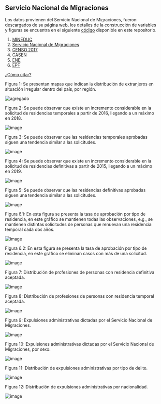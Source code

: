 ## Servicio Nacional de Migraciones

Los datos provienen del Servicio Nacional de Migraciones, fueron descargados de su [página web](https://serviciomigraciones.cl/estudios-migratorios/datos-abiertos/), los detalles de la construcción de variables y figuras se encuentra en el siguiente [código](https://github.com/NucleoMIGRA/Plataforma_privado/tree/main/bases/SNM) disponible en este repositorio.

1. [MINEDUC](./MINEDUC.MD)
2. [Servicio Nacional de Migraciones](./SNM.MD)
3. [CENSO 2017](./CENSO.MD)
4. [CASEN](./CASEN.MD)
5. [ENE](./ENE.MD)
6. [EPF](./EPF.md)

[¿Cómo citar?](./citation.MD)

Figura 1: Se presentan mapas que indican la distribución de extranjeros en situación irregular dentro del país, por región.

![agregado](https://github.com/NucleoMIGRA/migra/blob/main/bases/SNM/figuras/agregado.png?raw=true)

Figura 2: Se puede observar que existe un incremento considerable en la solicitud de residencias temporales a partir de 2016, llegando a un máximo en 2018.

![image](https://github.com/NucleoMIGRA/migra/blob/main/bases/SNM/figuras/figura_1.png?raw=true)

Figura 3: Se puede observar que las residencias temporales aprobadas siguen una tendencia similar a las solicitudes.

![image](https://github.com/NucleoMIGRA/migra/blob/main/bases/SNM/figuras/figura_2.png?raw=true)

Figura 4: Se puede observar que existe un incremento considerable en la solicitud de residencias definitivas a partir de 2015, llegando a un máximo en 2019.

![image](https://github.com/NucleoMIGRA/migra/blob/main/bases/SNM/figuras/figura_3.png?raw=true)

Figura 5: Se puede observar que las residencias definitivas aprobadas siguen una tendencia similar a las solicitudes.

![image](https://github.com/NucleoMIGRA/migra/blob/main/bases/SNM/figuras/figura_4.png?raw=true)

Figura 6.1: En esta figura se presenta la tasa de aprobación por tipo de residencia, en este gráfico se mantienen todas las observaciones, e.g., se mantienen distintas solicitudes de personas que renuevan una residencia temporal cada dos años.

![image](https://github.com/NucleoMIGRA/migra/blob/main/bases/SNM/figuras/figura_5_con_duplicados.png?raw=true)

Figura 6.2: En esta figura se presenta la tasa de aprobación por tipo de residencia, en este gráfico se eliminan casos con más de una solicitud.

![image](https://github.com/NucleoMIGRA/migra/blob/main/bases/SNM/figuras/figura_5_sin_duplicados.png?raw=true)

Figura 7: Distribución de profesiones de personas con residencia definitiva aceptada.

![image](https://github.com/NucleoMIGRA/migra/blob/main/bases/SNM/figuras/figura_6.png?raw=true)

Figura 8: Distribución de profesiones de personas con residencia temporal aceptada.

![image](https://github.com/NucleoMIGRA/migra/blob/main/bases/SNM/figuras/figura_8.png?raw=true)

Figura 9: Expulsiones administrativas dictadas por el Servicio Nacional de Migraciones.

![image](https://github.com/NucleoMIGRA/migra/blob/main/bases/SNM/figuras/figuras_expulsiones/figura_5.png?raw=true)

Figura 10: Expulsiones administrativas dictadas por el Servicio Nacional de Migraciones, por sexo.

![image](https://github.com/NucleoMIGRA/migra/blob/main/bases/SNM/figuras/figuras_expulsiones/figura_2.png?raw=true)

Figura 11: Distribución de expulsiones administrativas por tipo de delito.

![image](https://github.com/NucleoMIGRA/migra/blob/main/bases/SNM/figuras/figuras_expulsiones/figura_3.png?raw=true)

Figura 12: Distribución de expulsiones administrativas por nacionalidad.

![image](https://github.com/NucleoMIGRA/migra/blob/main/bases/SNM/figuras/figuras_expulsiones/figura__4.png?raw=true)
